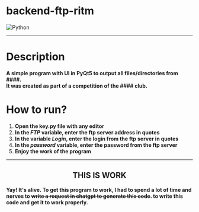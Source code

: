 # backend-ftp-ritm

![Python](https://img.shields.io/badge/Python-3.8-green?style=flat-square&logo=appveyor)

***

# Description

**A simple program with UI in PyQt5 to output all files/directories from ####. \
It was created as part of a competition of the #### club.**

# How to run?

1. **Open the key.py file with any editor**
2. **In the *FTP* variable, enter the ftp server address in quotes**
3. **In the variable *Login*, enter the login from the ftp server in quotes**
4. **In the *password* variable, enter the password from the ftp server**
5. **Enjoy the work of the program**

***

<html><center><h2>THIS IS WORK</h2></center></html>

**Yay! It's alive.
To get this program to work, I had to spend a lot of time and nerves to ~~write a request in chatgpt to generate this code~~.
to write this code and get it to work properly.**